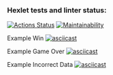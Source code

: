 ### Hexlet tests and linter status:

[![Actions Status](https://github.com/andykov/frontend-project-lvl1/workflows/hexlet-check/badge.svg)](https://github.com/andykov/frontend-project-lvl1/actions)
[![Maintainability](https://api.codeclimate.com/v1/badges/6d2155f5f50a63dbbbdd/maintainability)](https://codeclimate.com/github/andykov/frontend-project-lvl1/maintainability)

Example Win
[![asciicast](https://asciinema.org/a/oaWeK2Q03Fc2VRNTNytWAJrOR.svg)](https://asciinema.org/a/oaWeK2Q03Fc2VRNTNytWAJrOR)

Example Game Over
[![asciicast](https://asciinema.org/a/ckYbw6C8phaV1eC0wPNpw2pRd.svg)](https://asciinema.org/a/ckYbw6C8phaV1eC0wPNpw2pRd)

Example Incorrect Data
[![asciicast](https://asciinema.org/a/bxhjOlnjjXisBlCd8F7Ssy8dB.svg)](https://asciinema.org/a/bxhjOlnjjXisBlCd8F7Ssy8dB)
